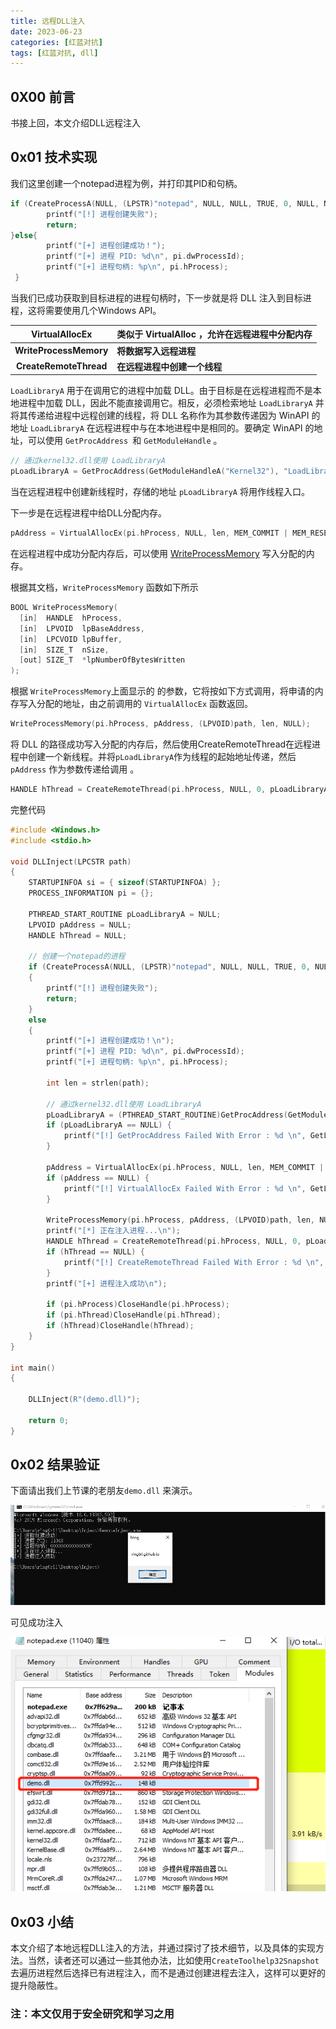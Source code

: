 ```yaml
---
title: 远程DLL注入
date: 2023-06-23
categories: [红蓝对抗]
tags: [红蓝对抗, dll]
---
```


## 0X00 前言 

书接上回，本文介绍DLL远程注入

## 0x01 技术实现

我们这里创建一个notepad进程为例，并打印其PID和句柄。

```c++
if (CreateProcessA(NULL, (LPSTR)"notepad", NULL, NULL, TRUE, 0, NULL, NULL, &si, &pi) == NULL){
        printf("[!] 进程创建失败");
        return;
}else{
        printf("[+] 进程创建成功！");
        printf("[+] 进程 PID: %d\n", pi.dwProcessId);
        printf("[+] 进程句柄: %p\n", pi.hProcess);
 }
```

当我们已成功获取到目标进程的进程句柄时，下一步就是将 DLL 注入到目标进程，这将需要使用几个Windows API。

|   **VirtualAllocEx**   | **类似于 VirtualAlloc ，允许在远程进程中分配内存** |
| :--------------------: | ---------------------------------- |
| **WriteProcessMemory** | **将数据写入远程进程**                      |
| **CreateRemoteThread** | **在远程进程中创建一个线程**                   |

`LoadLibraryA` 用于在调用它的进程中加载 DLL。由于目标是在远程进程而不是本地进程中加载 DLL，因此不能直接调用它。相反，必须检索地址 `LoadLibraryA` 并将其传递给进程中远程创建的线程，将 DLL 名称作为其参数传递因为 WinAPI 的地址 `LoadLibraryA` 在远程进程中与在本地进程中是相同的。要确定 WinAPI 的地址，可以使用 `GetProcAddress `和 `GetModuleHandle` 。

```c++
// 通过kernel32.dll使用 LoadLibraryA
pLoadLibraryA = GetProcAddress(GetModuleHandleA("Kernel32"), "LoadLibraryA");
```

当在远程进程中创建新线程时，存储的地址 `pLoadLibraryA` 将用作线程入口。

下一步是在远程进程中给DLL分配内存。

```c++
pAddress = VirtualAllocEx(pi.hProcess, NULL, len, MEM_COMMIT | MEM_RESERVE, PAGE_READWRITE);
```

在远程进程中成功分配内存后，可以使用 [WriteProcessMemory](https://learn.microsoft.com/zh-cn/windows/win32/api/memoryapi/nf-memoryapi-writeprocessmemory?redirectedfrom=MSDN)  写入分配的内存。

根据其文档，`WriteProcessMemory` 函数如下所示

```c++
BOOL WriteProcessMemory(
  [in]  HANDLE  hProcess,
  [in]  LPVOID  lpBaseAddress,
  [in]  LPCVOID lpBuffer,
  [in]  SIZE_T  nSize,
  [out] SIZE_T  *lpNumberOfBytesWritten
);
```

根据 `WriteProcessMemory`上面显示的 的参数，它将按如下方式调用，将申请的内存写入分配的地址，由之前调用的 `VirtualAllocEx` 函数返回。

```c++
WriteProcessMemory(pi.hProcess, pAddress, (LPVOID)path, len, NULL);
```

将 DLL 的路径成功写入分配的内存后，然后使用CreateRemoteThread在远程进程中创建一个新线程。并将`pLoadLibraryA`作为线程的起始地址传递，然后 `pAddress` 作为参数传递给调用 。

```c++
HANDLE hThread = CreateRemoteThread(pi.hProcess, NULL, 0, pLoadLibraryA, pAddress, 0, NULL);
```

完整代码

```c++
#include <Windows.h>
#include <stdio.h>

void DLLInject(LPCSTR path)
{
    STARTUPINFOA si = { sizeof(STARTUPINFOA) };
    PROCESS_INFORMATION pi = {};

    PTHREAD_START_ROUTINE pLoadLibraryA = NULL;
    LPVOID pAddress = NULL;
    HANDLE hThread = NULL;

    // 创建一个notepad的进程
    if (CreateProcessA(NULL, (LPSTR)"notepad", NULL, NULL, TRUE, 0, NULL, NULL, &si, &pi) == NULL)
    {
        printf("[!] 进程创建失败");
        return;
    }
    else
    {
        printf("[+] 进程创建成功！\n");
        printf("[+] 进程 PID: %d\n", pi.dwProcessId);
        printf("[+] 进程句柄: %p\n", pi.hProcess);

        int len = strlen(path);

        // 通过kernel32.dll使用 LoadLibraryA
        pLoadLibraryA = (PTHREAD_START_ROUTINE)GetProcAddress(GetModuleHandleA("Kernel32"), "LoadLibraryA");
        if (pLoadLibraryA == NULL) {
            printf("[!] GetProcAddress Failed With Error : %d \n", GetLastError());
        }

        pAddress = VirtualAllocEx(pi.hProcess, NULL, len, MEM_COMMIT | MEM_RESERVE, PAGE_READWRITE);
        if (pAddress == NULL) {
            printf("[!] VirtualAllocEx Failed With Error : %d \n", GetLastError());
        }

        WriteProcessMemory(pi.hProcess, pAddress, (LPVOID)path, len, NULL);
        printf("[*] 正在注入进程...\n");
        HANDLE hThread = CreateRemoteThread(pi.hProcess, NULL, 0, pLoadLibraryA, pAddress, 0, NULL);
        if (hThread == NULL) {
            printf("[!] CreateRemoteThread Failed With Error : %d \n", GetLastError());
        }
        printf("[+] 进程注入成功\n");

        if (pi.hProcess)CloseHandle(pi.hProcess);
        if (pi.hThread)CloseHandle(pi.hThread);
        if (hThread)CloseHandle(hThread);
    }
}

int main()
{

    DLLInject(R"(demo.dll)");

    return 0;
}
```



## 0x02 结果验证

下面请出我们上节课的老朋友`demo.dll` 来演示。

![](https://raw.githubusercontent.com/ring0rl/blog_pic/main/2023-06-23/1.png)

可见成功注入

![](https://raw.githubusercontent.com/ring0rl/blog_pic/main/2023-06-23/2.png)



## 0x03 小结

本文介绍了本地远程DLL注入的方法，并通过探讨了技术细节，以及具体的实现方法。当然，读者还可以通过一些其他办法，比如使用`CreateToolhelp32Snapshot` 去遍历进程然后选择已有进程注入，而不是通过创建进程去注入，这样可以更好的提升隐蔽性。

### 注：本文仅用于安全研究和学习之用

